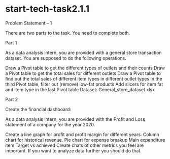 # start-tech-task2.1.1
Problem Statement – 1

There are two parts to the task. You need to complete both.

Part 1

As a data analysis intern, you are provided with a general store transaction dataset. You are supposed to do the following operations.

Draw a Pivot table to get the different types of outlets and their counts
Draw a Pivot table to get the total sales for different outlets
Draw a Pivot table to find out the total sales of different item types in different outlet types
In the third Pivot table, filter out (remove) low-fat products 
Add slicers for item fat and item type in the last Pivot table
Dataset: General_store_dataset.xlsx

Part 2

Create the financial dashboard:

As a data analysis intern, you are provided with the Profit and Loss statement of a company for the year 2020.

Create a line graph for profit and profit margin for different years.
Column chart for historical revenue. 
Pie chart for expense breakup
Main expenditure item Target vs achieved
Create chats of other metrics you feel are important.
If you want to analyze data further you should do that.
